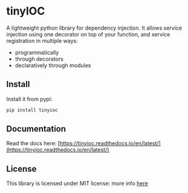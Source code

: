 # tinyIOC

A lightweight python library for dependency injection.
It allows service injection using one decorator on top of your function, and service registration in multiple ways:

- programmatically
- through decorators
- declaratively through modules

## Install

Install it from pypi:

```sh
pip install tinyioc
```

## Documentation

Read the docs here: [https://tinyioc.readthedocs.io/en/latest/](https://tinyioc.readthedocs.io/en/latest/)

## License

This library is licensed under MIT license: more info [here](https://github.com/paolo-projects/tinyioc/blob/main/LICENSE)
